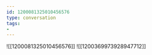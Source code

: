 ```yaml
---
id: 1200081325010456576
type: conversation
tags:
- 
---
```

![[1200081325010456576]]
![[1200369973928947712]]

